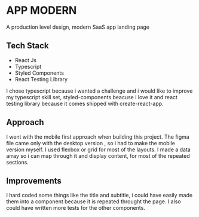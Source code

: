 # APP MODERN
A production level design, modern SaaS app landing page

## Tech Stack
* React Js
* Typescript
* Styled Components
* React Testing Library


I chose typescript because i wanted a challenge and i would like to improve
my typescript skill set, styled-components beacuse i love it and react testing
library because it comes shipped with create-react-app.


## Approach
I went with the mobile first approach when building this project. The figma file 
came only with the desktop version , so i had to make the mobile version myself.
I used flexbox or grid for most of the layouts. I made a data array so i can map
through it and display content, for most of the repeated sections.


## Improvements
I hard coded some things like the title and subtitle, i could have easily 
made them into a component because it is repeated throught the page. I 
also could have written more tests for the other components.

